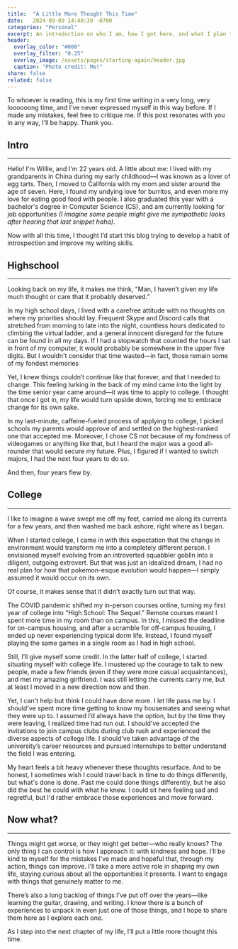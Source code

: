 ```yaml
---
title:  "A Little More Thought This Time"
date:   2024-09-09 14:40:39 -0700
categories: "Personal"
excerpt: An introduction on who I am, how I got here, and what I plan to do now.
header:
  overlay_color: "#000"
  overlay_filter: "0.25"
  overlay_image: /assets/pages/starting-again/header.jpg
  caption: "Photo credit: Me!"
share: false
related: false
---
```


To whoever is reading, this is my first time writing in a very long, very loooooong time, and I’ve never expressed myself in this way before. If I made any mistakes, feel free to critique me. If this post resonates with you in any way, I'll be happy. Thank you.

## Intro
---

Hello! I'm Willie, and I'm 22 years old. A little about me: I lived with my grandparents in China during my early childhood—I was known as a lover of egg tarts. Then, I moved to California with my mom and sister around the age of seven. Here, I found my undying love for burritos, and even more my love for eating good food with people. I also graduated this year with a bachelor's degree in Computer Science (CS), and am currently looking for job opportunities *(I imagine some people might give me sympathetic looks after hearing that last snippet haha)*.

Now with all this time, I thought I’d start this blog trying to develop a habit of introspection and improve my writing skills.

## Highschool
---

Looking back on my life, it makes me think, "Man, I haven’t given my life much thought or care that it probably deserved."

In my high school days, I lived with a carefree attitude with no thoughts on where my priorities should lay. Frequent Skype and Discord calls that stretched from morning to late into the night, countless hours dedicated to climbing the virtual ladder, and a general innocent disregard for the future can be found in all my days. If I had a stopwatch that counted the hours I sat in front of my computer, it would probably be somewhere in the upper five digits. But I wouldn't consider that time wasted—in fact, those remain some of my fondest memories

Yet, I knew things couldn’t continue like that forever, and that I needed to change. This feeling lurking in the back of my mind came into the light by the time senior year came around—it was time to apply to college. I thought that once I got in, my life would turn upside down, forcing me to embrace change for its own sake.

In my last-minute, caffeine-fueled process of applying to college, I picked schools my parents would approve of and settled on the highest-ranked one that accepted me. Moreover, I chose CS not because of my fondness of videogames or anything like that, but I heard the major was a good all-rounder that would secure my future. Plus, I figured if I wanted to switch majors, I had the next four years to do so.

And then, four years flew by.

## College
---


I like to imagine a wave swept me off my feet, carried me along its currents for a few years, and then washed me back ashore, right where as I began.

When I started college, I came in with this expectation that the change in environment would transform me into a completely different person. I envisioned myself evolving from an introverted squabbler goblin into a diligent, outgoing extrovert. But that was just an idealized dream, I had no real plan for how that pokemon-esque evolution would happen—I simply assumed it would occur on its own.

Of course, it makes sense that it didn't exactly turn out that way.

The COVID pandemic shifted my in-person courses online, turning my first year of college into "High School: The Sequel." Remote courses meant I spent more time in my room than on campus. In this, I missed the deadline for on-campus housing, and after a scramble for off-campus housing, I ended up never experiencing typical dorm life. Instead, I found myself playing the same games in a single room as I had in high school.

Still, I’ll give myself some credit. In the latter half of college, I started situating myself with college life. I mustered up the courage to talk to new people, made a few friends (even if they were more casual acquaintances), and met my amazing girlfriend. I was still letting the currents carry me, but at least I moved in a new direction now and then.

Yet, I can't help but think I could have done more. I let life pass me by. I should've spent more time getting to know my housemates and seeing what they were up to. I assumed I’d always have the option, but by the time they were leaving, I realized time had run out. I should’ve accepted the invitations to join campus clubs during club rush and experienced the diverse aspects of college life. I should’ve taken advantage of the university’s career resources and pursued internships to better understand the field I was entering.

My heart feels a bit heavy whenever these thoughts resurface. And to be honest, I sometimes wish I could travel back in time to do things differently, but what's done is done. Past me could done things differently, but he also did the best he could with what he knew. I could sit here feeling sad and regretful, but I'd rather embrace those experiences and move forward. 

## Now what?
---

Things might get worse, or they might get better—who really knows? The only thing I can control is how I approach it: with kindness and hope. I’ll be kind to myself for the mistakes I’ve made and hopeful that, through my action, things can improve. I’ll take a more active role in shaping my own life, staying curious about all the opportunities it presents. I want to engage with things that genuinely matter to me.

There’s also a long backlog of things I’ve put off over the years—like learning the guitar, drawing, and writing. I know there is a bunch of experiences to unpack in even just one of those things, and I hope to share them here as I explore each one.

As I step into the next chapter of my life, I’ll put a little more thought this time.





